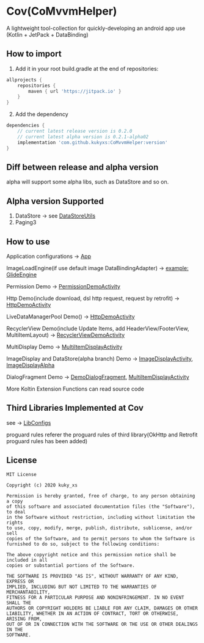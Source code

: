 # Cov(CoMvvmHelper)
A lightweight tool-collection for quickly-developing an android app use (Kotlin + JetPack + DataBinding)

## How to import 
1. Add it in your root build.gradle at the end of repositories:
```groovy
allprojects {
	repositories {
		maven { url 'https://jitpack.io' }
	}
}
```

2. Add the dependency
```groovy
dependencies {
    // current latest release version is 0.2.0
    // current latest alpha version is 0.2.1-alpha02
	implementation 'com.github.kukyxs:CoMvvmHelper:version'
}
```


## Diff between release and alpha version
alpha will support some alpha libs, such as DataStore and so on.


## Alpha version Supported
1. DataStore -> see [DataStoreUtils](https://github.com/kukyxs/CoMvvmHelper/blob/alpha/comvvmhelper/src/main/java/com/kk/android/comvvmhelper/utils/DataStoreUtils.kt)
2. Paging3


## How to use
Application configurations -> [App](https://github.com/kukyxs/CoMvvmHelper/blob/master/app/src/main/java/com/kuky/comvvmhelper/App.kt)


ImageLoadEngine(if use default image DataBindingAdapter) -> [example: GlideEngine](https://github.com/kukyxs/CoMvvmHelper/blob/master/app/src/main/java/com/kuky/comvvmhelper/helper/GlideEngine.kt)


Permission Demo -> [PermissionDemoActivity](https://github.com/kukyxs/CoMvvmHelper/blob/master/app/src/main/java/com/kuky/comvvmhelper/ui/activity/PermissionDemoActivity.kt)


Http Demo(include download, dsl http request, request by retrofit) -> [HttpDemoActivity](https://github.com/kukyxs/CoMvvmHelper/blob/master/app/src/main/java/com/kuky/comvvmhelper/ui/activity/HttpDemoActivity.kt)


LiveDataManagerPool Demo() -> [HttpDemoActivity](https://github.com/kukyxs/CoMvvmHelper/blob/master/app/src/main/java/com/kuky/comvvmhelper/ui/activity/HttpDemoActivity.kt)


RecyclerView Demo(include Update Items, add HeaderView/FooterView, MultiItemLayout) -> [RecyclerViewDemoActivity](https://github.com/kukyxs/CoMvvmHelper/blob/master/app/src/main/java/com/kuky/comvvmhelper/ui/activity/RecyclerViewDemoActivity.kt)


MultiDisplay Demo -> [MultiItemDisplayActivity](https://github.com/kukyxs/CoMvvmHelper/blob/master/app/src/main/java/com/kuky/comvvmhelper/ui/activity/MultiItemDisplayActivity.kt)


ImageDisplay and DataStore(alpha branch) Demo -> [ImageDisplayActivity](https://github.com/kukyxs/CoMvvmHelper/blob/master/app/src/main/java/com/kuky/comvvmhelper/ui/activity/ImageDisplayActivity.kt), [ImageDisplayAlpha](https://github.com/kukyxs/CoMvvmHelper/blob/alpha/app/src/main/java/com/kuky/comvvmhelper/ui/activity/ImageDisplayActivity.kt)


DialogFragment Demo -> [DemoDialogFragment](https://github.com/kukyxs/CoMvvmHelper/blob/master/app/src/main/java/com/kuky/comvvmhelper/ui/DemoDialogFragment.kt), [MultiItemDisplayActivity](https://github.com/kukyxs/CoMvvmHelper/blob/master/app/src/main/java/com/kuky/comvvmhelper/ui/activity/MultiItemDisplayActivity.kt)


More Koltin Extension Functions can read source code

## Third Libraries Implemented at Cov
see -> [LibConfigs](https://github.com/kukyxs/CoMvvmHelper/blob/master/configs.gradle)

proguard rules referer the proguard rules of third library(OkHttp and Retrofit proguard rules has been added)

## License
```text
MIT License

Copyright (c) 2020 kuky_xs

Permission is hereby granted, free of charge, to any person obtaining a copy
of this software and associated documentation files (the "Software"), to deal
in the Software without restriction, including without limitation the rights
to use, copy, modify, merge, publish, distribute, sublicense, and/or sell
copies of the Software, and to permit persons to whom the Software is
furnished to do so, subject to the following conditions:

The above copyright notice and this permission notice shall be included in all
copies or substantial portions of the Software.

THE SOFTWARE IS PROVIDED "AS IS", WITHOUT WARRANTY OF ANY KIND, EXPRESS OR
IMPLIED, INCLUDING BUT NOT LIMITED TO THE WARRANTIES OF MERCHANTABILITY,
FITNESS FOR A PARTICULAR PURPOSE AND NONINFRINGEMENT. IN NO EVENT SHALL THE
AUTHORS OR COPYRIGHT HOLDERS BE LIABLE FOR ANY CLAIM, DAMAGES OR OTHER
LIABILITY, WHETHER IN AN ACTION OF CONTRACT, TORT OR OTHERWISE, ARISING FROM,
OUT OF OR IN CONNECTION WITH THE SOFTWARE OR THE USE OR OTHER DEALINGS IN THE
SOFTWARE.
```
